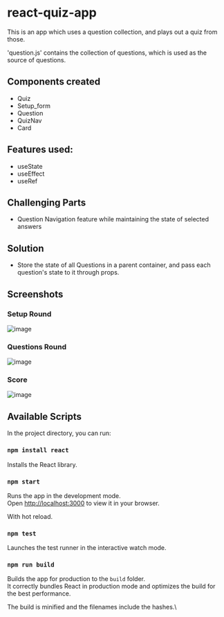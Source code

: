 # react-quiz-app
This is an app which uses a question collection, and plays out a quiz from those.

'question.js' contains the collection of questions, which is used as the source of questions.
## Components created
  - Quiz
  - Setup_form
  - Question
  - QuizNav
  - Card

## Features used:
  - useState
  - useEffect
  - useRef

## Challenging Parts
  - Question Navigation feature while maintaining the state of selected answers
 
## Solution
  - Store the state of all Questions in a parent container, and pass each question's state to it through props.
  
  
## Screenshots
### Setup Round
![image](https://user-images.githubusercontent.com/61639823/222985405-05643812-e7eb-4236-9001-fade476b7a11.png)

### Questions Round
![image](https://user-images.githubusercontent.com/61639823/222985531-4c1c2f92-202a-40ee-bf0a-6bb43efa5591.png)

### Score
![image](https://user-images.githubusercontent.com/61639823/222985560-0efade6b-e43a-42d2-adb3-4946353cbe26.png)


## Available Scripts

In the project directory, you can run:
### `npm install react`
Installs the React library.

### `npm start`

Runs the app in the development mode.\
Open [http://localhost:3000](http://localhost:3000) to view it in your browser.

With hot reload.

### `npm test`

Launches the test runner in the interactive watch mode.

### `npm run build`

Builds the app for production to the `build` folder.\
It correctly bundles React in production mode and optimizes the build for the best performance.

The build is minified and the filenames include the hashes.\
